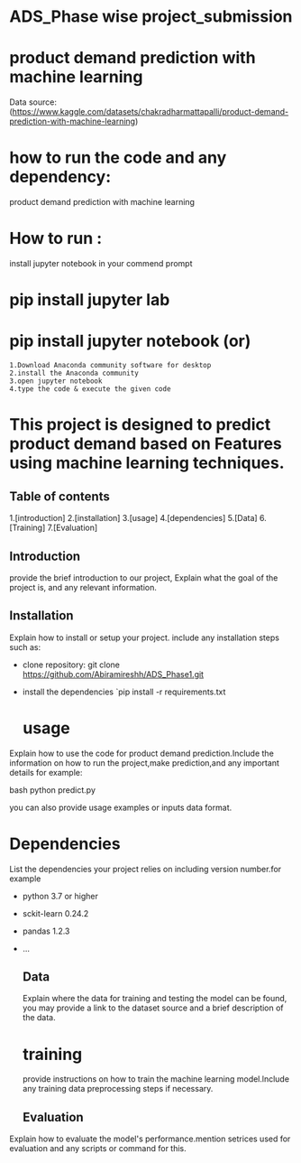 # ADS_Phase wise project_submission
# product demand prediction with machine learning
Data source:(https://www.kaggle.com/datasets/chakradharmattapalli/product-demand-prediction-with-machine-learning)

# how to run the code and any dependency:
product demand prediction with machine learning

# How to run :
   install jupyter notebook in your commend prompt
# pip install jupyter lab
# pip install jupyter notebook (or)
    1.Download Anaconda community software for desktop 
    2.install the Anaconda community 
    3.open jupyter notebook 
    4.type the code & execute the given code

# This project is designed to predict product demand based on Features using machine learning techniques.

## Table of contents 

1.[introduction]
2.[installation]
3.[usage]
4.[dependencies]
5.[Data]
6.[Training]
7.[Evaluation]

## Introduction 

provide the brief introduction to our project, Explain what the goal of the project is, and any relevant information.
## Installation 
Explain how to install or setup your project. include any installation steps such as:
- clone repository: git clone https://github.com/Abiramireshh/ADS_Phase1.git
- install the dependencies `pip install  -r requirements.txt


  # usage
Explain how to use the code for product demand prediction.Include the information on how to run the project,make prediction,and any important details for example:

bash
python predict.py

you can also provide usage examples or inputs data format.


# Dependencies
List the dependencies your project relies on including version number.for example 
- python 3.7 or higher
- sckit-learn 0.24.2
- pandas 1.2.3
- ...

  ## Data
  Explain where the data for training and testing the model can be found, you may provide a link to the dataset source and a brief description of the data.

  # training
  provide  instructions on how to train the machine learning model.lnclude any training data preprocessing steps if necessary.

  ## Evaluation
Explain how to evaluate the model's performance.mention setrices used for evaluation and any scripts or command for this.


  
  

